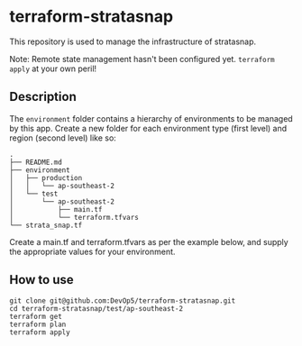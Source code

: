 # terraform-stratasnap

This repository is used to manage the infrastructure of stratasnap.

Note: Remote state management hasn't been configured yet. `terraform apply` at your own peril!

## Description

The `environment` folder contains a hierarchy of environments to be managed by this app. Create a new folder for each environment type (first level) and region (second level) like so:

    .
    ├── README.md
    ├── environment
    │   ├── production
    │   │   └── ap-southeast-2
    │   └── test
    │       └── ap-southeast-2
    │           ├── main.tf
    │           └── terraform.tfvars
    └── strata_snap.tf

Create a main.tf and terraform.tfvars as per the example below, and supply the appropriate values for your environment.

## How to use

    git clone git@github.com:DevOp5/terraform-stratasnap.git
    cd terraform-stratasnap/test/ap-southeast-2
    terraform get
    terraform plan
    terraform apply
